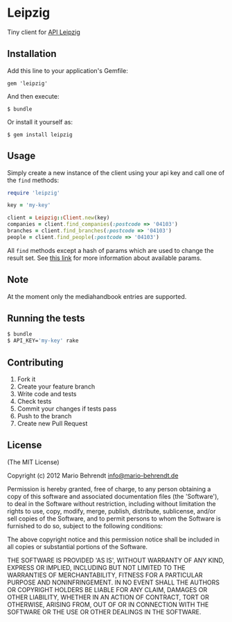 # Leipzig

Tiny client for [API Leipzig](http://www.apileipzig.de)

## Installation

Add this line to your application's Gemfile:

    gem 'leipzig'

And then execute:

    $ bundle

Or install it yourself as:

    $ gem install leipzig

## Usage

Simply create a new instance of the client using your api key and call one of the `find` methods:

```ruby
require 'leipzig'

key = 'my-key'

client = Leipzig::Client.new(key)
companies = client.find_companies(:postcode => '04103')
branches = client.find_branches(:postcode => '04103')
people = client.find_people(:postcode => '04103')
```

All `find` methods except a hash of params which are used to change the result set. See [this link](http://www.apileipzig.de/wiki/show/allgemeineParameter) for more
information about available params.

## Note

At the moment only the mediahandbook entries are supported.

## Running the tests

```bash
$ bundle
$ API_KEY='my-key' rake
```

## Contributing

1. Fork it
2. Create your feature branch
3. Write code and tests
4. Check tests
5. Commit your changes if tests pass
6. Push to the branch
7. Create new Pull Request

## License

(The MIT License)

Copyright (c) 2012 Mario Behrendt info@mario-behrendt.de

Permission is hereby granted, free of charge, to any person obtaining a copy of this software and associated documentation files (the 'Software'), to deal in the Software without restriction, including without limitation the rights to use, copy, modify, merge, publish, distribute, sublicense, and/or sell copies of the Software, and to permit persons to whom the Software is furnished to do so, subject to the following conditions:

The above copyright notice and this permission notice shall be included in all copies or substantial portions of the Software.

THE SOFTWARE IS PROVIDED 'AS IS', WITHOUT WARRANTY OF ANY KIND, EXPRESS OR IMPLIED, INCLUDING BUT NOT LIMITED TO THE WARRANTIES OF MERCHANTABILITY, FITNESS FOR A PARTICULAR PURPOSE AND NONINFRINGEMENT. IN NO EVENT SHALL THE AUTHORS OR COPYRIGHT HOLDERS BE LIABLE FOR ANY CLAIM, DAMAGES OR OTHER LIABILITY, WHETHER IN AN ACTION OF CONTRACT, TORT OR OTHERWISE, ARISING FROM, OUT OF OR IN CONNECTION WITH THE SOFTWARE OR THE USE OR OTHER DEALINGS IN THE SOFTWARE.
